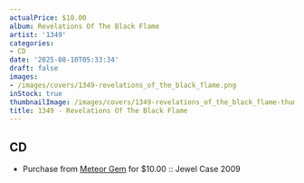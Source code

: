 ```yaml
---
actualPrice: $10.00
album: Revelations Of The Black Flame
artist: '1349'
categories:
- CD
date: '2025-08-10T05:33:34'
draft: false
images:
- /images/covers/1349-revelations_of_the_black_flame.png
inStock: true
thumbnailImage: /images/covers/1349-revelations_of_the_black_flame-thumb.png
title: 1349 - Revelations Of The Black Flame
---
```


## CD
* Purchase from [Meteor Gem](https://meteor-gem.com/products/1349-revelations-of-the-black-flame-cd) for $10.00 :: Jewel Case 2009
